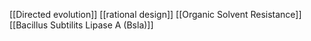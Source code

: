 [[Directed evolution]]
[[rational design]]
[[Organic Solvent Resistance]]
[[Bacillus Subtilits Lipase A (Bsla)]]
